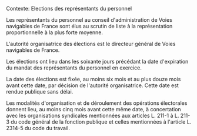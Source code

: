 Contexte: Elections des représentants du personnel

Les représentants du personnel au conseil d'administration de Voies navigables de France sont élus au scrutin de liste à la représentation proportionnelle à la plus forte moyenne.

L'autorité organisatrice des élections est le directeur général de Voies navigables de France.

Les élections ont lieu dans les soixante jours précédant la date d'expiration du mandat des représentants du personnel en exercice.

La date des élections est fixée, au moins six mois et au plus douze mois avant cette date, par décision de l'autorité organisatrice. Cette date est rendue publique sans délai.

Les modalités d'organisation et de déroulement des opérations électorales donnent lieu, au moins cinq mois avant cette même date, à concertation avec les organisations syndicales mentionnées aux articles L. 211-1 à L. 211-3 du code général de la fonction publique et celles mentionnées à l'article L. 2314-5 du code du travail.
